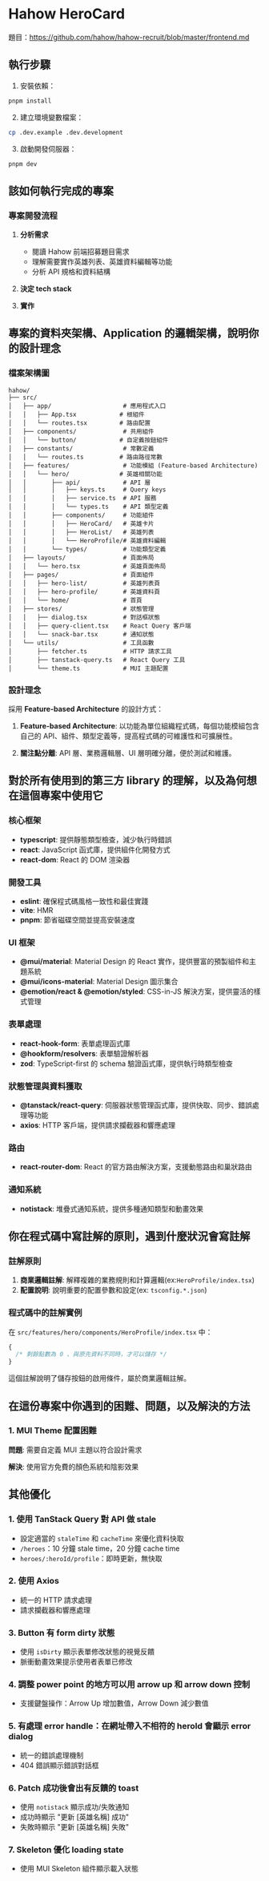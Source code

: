 # Hahow HeroCard

題目：https://github.com/hahow/hahow-recruit/blob/master/frontend.md

## 執行步驟

1. 安裝依賴：

```bash
pnpm install
```

2. 建立環境變數檔案：

```bash
cp .dev.example .dev.development
```

3. 啟動開發伺服器：

```bash
pnpm dev
```

## 該如何執行完成的專案

### 專案開發流程

1. **分析需求**

   - 閱讀 Hahow 前端招募題目需求
   - 理解需要實作英雄列表、英雄資料編輯等功能
   - 分析 API 規格和資料結構

2. **決定 tech stack**

3. **實作**

## 專案的資料夾架構、Application 的邏輯架構，說明你的設計理念

### 檔案架構圖

```
hahow/
├── src/
│   ├── app/                    # 應用程式入口
│   │   ├── App.tsx            # 根組件
│   │   └── routes.tsx         # 路由配置
│   ├── components/             # 共用組件
│   │   └── button/            # 自定義按鈕組件
│   ├── constants/              # 常數定義
│   │   └── routes.ts          # 路由路徑常數
│   ├── features/               # 功能模組 (Feature-based Architecture)
│   │   └── hero/              # 英雄相關功能
│   │       ├── api/            # API 層
│   │       │   ├── keys.ts     # Query keys
│   │       │   ├── service.ts  # API 服務
│   │       │   └── types.ts    # API 類型定義
│   │       ├── components/     # 功能組件
│   │       │   ├── HeroCard/   # 英雄卡片
│   │       │   ├── HeroList/   # 英雄列表
│   │       │   └── HeroProfile/# 英雄資料編輯
│   │       └── types/          # 功能類型定義
│   ├── layouts/                # 頁面佈局
│   │   └── hero.tsx            # 英雄頁面佈局
│   ├── pages/                  # 頁面組件
│   │   ├── hero-list/          # 英雄列表頁
│   │   ├── hero-profile/       # 英雄資料頁
│   │   └── home/               # 首頁
│   ├── stores/                 # 狀態管理
│   │   ├── dialog.tsx          # 對話框狀態
│   │   ├── query-client.tsx    # React Query 客戶端
│   │   └── snack-bar.tsx       # 通知狀態
│   └── utils/                  # 工具函數
│       ├── fetcher.ts          # HTTP 請求工具
│       ├── tanstack-query.ts   # React Query 工具
│       └── theme.ts            # MUI 主題配置
```

### 設計理念

採用 **Feature-based Architecture** 的設計方式：

1. **Feature-based Architecture**: 以功能為單位組織程式碼，每個功能模組包含自己的 API、組件、類型定義等，提高程式碼的可維護性和可擴展性。

2. **關注點分離**: API 層、業務邏輯層、UI 層明確分離，便於測試和維護。

## 對於所有使用到的第三方 library 的理解，以及為何想在這個專案中使用它

### 核心框架

- **typescript**: 提供靜態類型檢查，減少執行時錯誤
- **react**: JavaScript 函式庫，提供組件化開發方式
- **react-dom**: React 的 DOM 渲染器

### 開發工具

- **eslint**: 確保程式碼風格一致性和最佳實踐
- **vite**: HMR
- **pnpm**: 節省磁碟空間並提高安裝速度

### UI 框架

- **@mui/material**: Material Design 的 React 實作，提供豐富的預製組件和主題系統
- **@mui/icons-material**: Material Design 圖示集合
- **@emotion/react & @emotion/styled**: CSS-in-JS 解決方案，提供靈活的樣式管理

### 表單處理

- **react-hook-form**: 表單處理函式庫
- **@hookform/resolvers**: 表單驗證解析器
- **zod**: TypeScript-first 的 schema 驗證函式庫，提供執行時類型檢查

### 狀態管理與資料獲取

- **@tanstack/react-query**: 伺服器狀態管理函式庫，提供快取、同步、錯誤處理等功能
- **axios**: HTTP 客戶端，提供請求攔截器和響應處理

### 路由

- **react-router-dom**: React 的官方路由解決方案，支援動態路由和巢狀路由

### 通知系統

- **notistack**: 堆疊式通知系統，提供多種通知類型和動畫效果

## 你在程式碼中寫註解的原則，遇到什麼狀況會寫註解

### 註解原則

1. **商業邏輯註解**: 解釋複雜的業務規則和計算邏輯(ex:`HeroProfile/index.tsx`)
2. **配置說明**: 說明重要的配置參數和設定(ex: `tsconfig.*.json`)

### 程式碼中的註解實例

在 `src/features/hero/components/HeroProfile/index.tsx` 中：

```typescript
{
  /* 剩餘點數為 0 、與原先資料不同時，才可以儲存 */
}
```

這個註解說明了儲存按鈕的啟用條件，屬於商業邏輯註解。

## 在這份專案中你遇到的困難、問題，以及解決的方法

### 1. MUI Theme 配置困難

**問題**: 需要自定義 MUI 主題以符合設計需求

**解決**: 使用官方免費的顏色系統和陰影效果

## 其他優化

### 1. 使用 TanStack Query 對 API 做 stale

- 設定適當的 `staleTime` 和 `cacheTime` 來優化資料快取
- `/heroes`：10 分鐘 stale time，20 分鐘 cache time
- `heroes/:heroId/profile`：即時更新，無快取

### 2. 使用 Axios

- 統一的 HTTP 請求處理
- 請求攔截器和響應處理

### 3. Button 有 form dirty 狀態

- 使用 `isDirty` 顯示表單修改狀態的視覺反饋
- 脈衝動畫效果提示使用者表單已修改

### 4. 調整 power point 的地方可以用 arrow up 和 arrow down 控制

- 支援鍵盤操作：Arrow Up 增加數值，Arrow Down 減少數值

### 5. 有處理 error handle：在網址帶入不相符的 heroId 會顯示 error dialog

- 統一的錯誤處理機制
- 404 錯誤顯示錯誤對話框

### 6. Patch 成功後會出有反饋的 toast

- 使用 `notistack` 顯示成功/失敗通知
- 成功時顯示 "更新 [英雄名稱] 成功"
- 失敗時顯示 "更新 [英雄名稱] 失敗"

### 7. Skeleton 優化 loading state

- 使用 MUI Skeleton 組件顯示載入狀態
